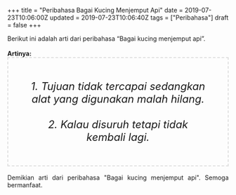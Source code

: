 +++
title = "Peribahasa Bagai Kucing Menjemput Api"
date = 2019-07-23T10:06:00Z
updated = 2019-07-23T10:06:40Z
tags = ["Peribahasa"]
draft = false
+++

<div dir="ltr" style="text-align: left;" trbidi="on"><div style="text-align: justify;">Berikut ini adalah arti dari peribahasa “Bagai kucing menjemput api”.</div><br /><div style="text-align: justify;"><b>Artinya:</b></div><div style="border: 2px dashed #ddd; font-size: 24px; height: auto; margin: 0 auto; padding: 50px; text-align: center; width: auto;"><i>1. Tujuan tidak tercapai sedangkan alat yang digunakan malah hilang.<br /><br />2. Kalau disuruh tetapi tidak kembali lagi.</i></div><div style="text-align: justify;"><br /></div><div style="text-align: justify;">Demikian arti dari peribahasa "Bagai kucing menjemput api". Semoga bermanfaat.</div></div>

